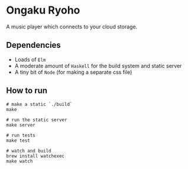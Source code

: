 # Ongaku Ryoho

A music player which connects to your cloud storage.



## Dependencies

- Loads of `Elm`
- A moderate amount of `Haskell` for the build system and static server
- A tiny bit of `Node` (for making a separate css file)



## How to run

```shell
# make a static `./build`
make

# run the static server
make server

# run tests
make test

# watch and build
brew install watchexec
make watch
```
